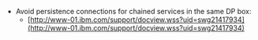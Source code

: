 * Avoid persistence connections for chained services in the same DP box:
	* [http://www-01.ibm.com/support/docview.wss?uid=swg21417934](http://www-01.ibm.com/support/docview.wss?uid=swg21417934)